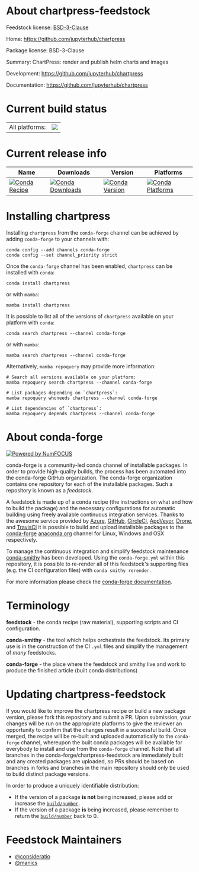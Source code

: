 About chartpress-feedstock
==========================

Feedstock license: [BSD-3-Clause](https://github.com/conda-forge/chartpress-feedstock/blob/main/LICENSE.txt)

Home: https://github.com/jupyterhub/chartpress

Package license: BSD-3-Clause

Summary: ChartPress: render and publish helm charts and images

Development: https://github.com/jupyterhub/chartpress

Documentation: https://github.com/jupyterhub/chartpress

Current build status
====================


<table><tr><td>All platforms:</td>
    <td>
      <a href="https://dev.azure.com/conda-forge/feedstock-builds/_build/latest?definitionId=13771&branchName=main">
        <img src="https://dev.azure.com/conda-forge/feedstock-builds/_apis/build/status/chartpress-feedstock?branchName=main">
      </a>
    </td>
  </tr>
</table>

Current release info
====================

| Name | Downloads | Version | Platforms |
| --- | --- | --- | --- |
| [![Conda Recipe](https://img.shields.io/badge/recipe-chartpress-green.svg)](https://anaconda.org/conda-forge/chartpress) | [![Conda Downloads](https://img.shields.io/conda/dn/conda-forge/chartpress.svg)](https://anaconda.org/conda-forge/chartpress) | [![Conda Version](https://img.shields.io/conda/vn/conda-forge/chartpress.svg)](https://anaconda.org/conda-forge/chartpress) | [![Conda Platforms](https://img.shields.io/conda/pn/conda-forge/chartpress.svg)](https://anaconda.org/conda-forge/chartpress) |

Installing chartpress
=====================

Installing `chartpress` from the `conda-forge` channel can be achieved by adding `conda-forge` to your channels with:

```
conda config --add channels conda-forge
conda config --set channel_priority strict
```

Once the `conda-forge` channel has been enabled, `chartpress` can be installed with `conda`:

```
conda install chartpress
```

or with `mamba`:

```
mamba install chartpress
```

It is possible to list all of the versions of `chartpress` available on your platform with `conda`:

```
conda search chartpress --channel conda-forge
```

or with `mamba`:

```
mamba search chartpress --channel conda-forge
```

Alternatively, `mamba repoquery` may provide more information:

```
# Search all versions available on your platform:
mamba repoquery search chartpress --channel conda-forge

# List packages depending on `chartpress`:
mamba repoquery whoneeds chartpress --channel conda-forge

# List dependencies of `chartpress`:
mamba repoquery depends chartpress --channel conda-forge
```


About conda-forge
=================

[![Powered by
NumFOCUS](https://img.shields.io/badge/powered%20by-NumFOCUS-orange.svg?style=flat&colorA=E1523D&colorB=007D8A)](https://numfocus.org)

conda-forge is a community-led conda channel of installable packages.
In order to provide high-quality builds, the process has been automated into the
conda-forge GitHub organization. The conda-forge organization contains one repository
for each of the installable packages. Such a repository is known as a *feedstock*.

A feedstock is made up of a conda recipe (the instructions on what and how to build
the package) and the necessary configurations for automatic building using freely
available continuous integration services. Thanks to the awesome service provided by
[Azure](https://azure.microsoft.com/en-us/services/devops/), [GitHub](https://github.com/),
[CircleCI](https://circleci.com/), [AppVeyor](https://www.appveyor.com/),
[Drone](https://cloud.drone.io/welcome), and [TravisCI](https://travis-ci.com/)
it is possible to build and upload installable packages to the
[conda-forge](https://anaconda.org/conda-forge) [anaconda.org](https://anaconda.org/)
channel for Linux, Windows and OSX respectively.

To manage the continuous integration and simplify feedstock maintenance
[conda-smithy](https://github.com/conda-forge/conda-smithy) has been developed.
Using the ``conda-forge.yml`` within this repository, it is possible to re-render all of
this feedstock's supporting files (e.g. the CI configuration files) with ``conda smithy rerender``.

For more information please check the [conda-forge documentation](https://conda-forge.org/docs/).

Terminology
===========

**feedstock** - the conda recipe (raw material), supporting scripts and CI configuration.

**conda-smithy** - the tool which helps orchestrate the feedstock.
                   Its primary use is in the construction of the CI ``.yml`` files
                   and simplify the management of *many* feedstocks.

**conda-forge** - the place where the feedstock and smithy live and work to
                  produce the finished article (built conda distributions)


Updating chartpress-feedstock
=============================

If you would like to improve the chartpress recipe or build a new
package version, please fork this repository and submit a PR. Upon submission,
your changes will be run on the appropriate platforms to give the reviewer an
opportunity to confirm that the changes result in a successful build. Once
merged, the recipe will be re-built and uploaded automatically to the
`conda-forge` channel, whereupon the built conda packages will be available for
everybody to install and use from the `conda-forge` channel.
Note that all branches in the conda-forge/chartpress-feedstock are
immediately built and any created packages are uploaded, so PRs should be based
on branches in forks and branches in the main repository should only be used to
build distinct package versions.

In order to produce a uniquely identifiable distribution:
 * If the version of a package **is not** being increased, please add or increase
   the [``build/number``](https://docs.conda.io/projects/conda-build/en/latest/resources/define-metadata.html#build-number-and-string).
 * If the version of a package **is** being increased, please remember to return
   the [``build/number``](https://docs.conda.io/projects/conda-build/en/latest/resources/define-metadata.html#build-number-and-string)
   back to 0.

Feedstock Maintainers
=====================

* [@consideratio](https://github.com/consideratio/)
* [@manics](https://github.com/manics/)

